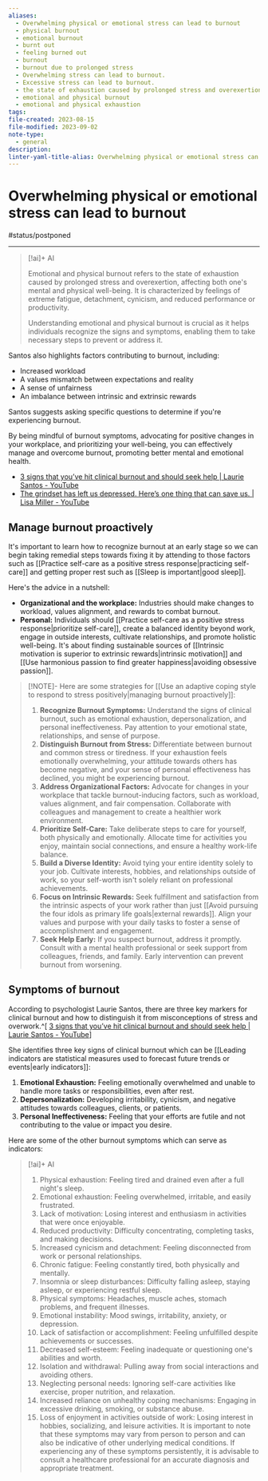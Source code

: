 ```yaml
---
aliases:
  - Overwhelming physical or emotional stress can lead to burnout
  - physical burnout
  - emotional burnout
  - burnt out
  - feeling burned out
  - burnout
  - burnout due to prolonged stress
  - Overwhelming stress can lead to burnout.
  - Excessive stress can lead to burnout.
  - the state of exhaustion caused by prolonged stress and overexertion
  - emotional and physical burnout
  - emotional and physical exhaustion
tags: 
file-created: 2023-08-15
file-modified: 2023-09-02
note-type:
  - general
description: 
linter-yaml-title-alias: Overwhelming physical or emotional stress can lead to burnout
---
```


# Overwhelming physical or emotional stress can lead to burnout

#status/postponed

---

> [!ai]+ AI
>
> Emotional and physical burnout refers to the state of exhaustion caused by prolonged stress and overexertion, affecting both one's mental and physical well-being. It is characterized by feelings of extreme fatigue, detachment, cynicism, and reduced performance or productivity.
>
> Understanding emotional and physical burnout is crucial as it helps individuals recognize the signs and symptoms, enabling them to take necessary steps to prevent or address it.

Santos also highlights factors contributing to burnout, including:
  - Increased workload
  - A values mismatch between expectations and reality
  - A sense of unfairness
  - An imbalance between intrinsic and extrinsic rewards

Santos suggests asking specific questions to determine if you're experiencing burnout.

By being mindful of burnout symptoms, advocating for positive changes in your workplace, and prioritizing your well-being, you can effectively manage and overcome burnout, promoting better mental and emotional health.

- [3 signs that you’ve hit clinical burnout and should seek help | Laurie Santos - YouTube](https://www.youtube.com/watch?v=VMbhM59K5FQ)
- [The grindset has left us depressed. Here’s one thing that can save us. | Lisa Miller - YouTube](https://www.youtube.com/watch?v=ieBEEYsrNSQ)

## Manage burnout proactively

It's important to learn how to recognize burnout at an early stage so we can begin taking remedial steps towards fixing it by attending to those factors such as [[Practice self-care as a positive stress response|practicing self-care]] and getting proper rest such as [[Sleep is important|good sleep]].

Here's the advice in a nutshell:
- **Organizational and the workplace:** Industries should make changes to workload, values alignment, and rewards to combat burnout.
- **Personal:** Individuals should [[Practice self-care as a positive stress response|prioritize self-care]], create a balanced identity beyond work, engage in outside interests, cultivate relationships, and promote holistic well-being. It's about finding sustainable sources of [[Intrinsic motivation is superior to extrinsic rewards|intrinsic motivation]] and [[Use harmonious passion to find greater happiness|avoiding obsessive passion]].

> [!NOTE]- Here are some strategies for [[Use an adaptive coping style to respond to stress positively|managing burnout proactively]]:
>
>
> 1. **Recognize Burnout Symptoms:** Understand the signs of clinical burnout, such as emotional exhaustion, depersonalization, and personal ineffectiveness. Pay attention to your emotional state, relationships, and sense of purpose.
> 2. **Distinguish Burnout from Stress:** Differentiate between burnout and common stress or tiredness. If your exhaustion feels emotionally overwhelming, your attitude towards others has become negative, and your sense of personal effectiveness has declined, you might be experiencing burnout.
> 3. **Address Organizational Factors:** Advocate for changes in your workplace that tackle burnout-inducing factors, such as workload, values alignment, and fair compensation. Collaborate with colleagues and management to create a healthier work environment.
> 4. **Prioritize Self-Care:** Take deliberate steps to care for yourself, both physically and emotionally. Allocate time for activities you enjoy, maintain social connections, and ensure a healthy work-life balance.
> 5. **Build a Diverse Identity:** Avoid tying your entire identity solely to your job. Cultivate interests, hobbies, and relationships outside of work, so your self-worth isn't solely reliant on professional achievements.
> 6. **Focus on Intrinsic Rewards:** Seek fulfillment and satisfaction from the intrinsic aspects of your work rather than just [[Avoid pursuing the four idols as primary life goals|external rewards]]. Align your values and purpose with your daily tasks to foster a sense of accomplishment and engagement.
> 7. **Seek Help Early:** If you suspect burnout, address it promptly. Consult with a mental health professional or seek support from colleagues, friends, and family. Early intervention can prevent burnout from worsening.

## Symptoms of burnout

According to psychologist Laurie Santos, there are three key markers for clinical burnout and how to distinguish it from misconceptions of stress and overwork.^[ [3 signs that you’ve hit clinical burnout and should seek help | Laurie Santos - YouTube](https://www.youtube.com/watch?v=VMbhM59K5FQ)]

She identifies three key signs of clinical burnout which can be [[Leading indicators are statistical measures used to forecast future trends or events|early indicators]]:

1. **Emotional Exhaustion:** Feeling emotionally overwhelmed and unable to handle more tasks or responsibilities, even after rest.
2. **Depersonalization:** Developing irritability, cynicism, and negative attitudes towards colleagues, clients, or patients.
3. **Personal Ineffectiveness:** Feeling that your efforts are futile and not contributing to the value or impact you desire.

Here are some of the other burnout symptoms which can serve as indicators:

> [!ai]+ AI
>
> 1. Physical exhaustion: Feeling tired and drained even after a full night's sleep.
> 2. Emotional exhaustion: Feeling overwhelmed, irritable, and easily frustrated.
> 3. Lack of motivation: Losing interest and enthusiasm in activities that were once enjoyable.
> 4. Reduced productivity: Difficulty concentrating, completing tasks, and making decisions.
> 5. Increased cynicism and detachment: Feeling disconnected from work or personal relationships.
> 6. Chronic fatigue: Feeling constantly tired, both physically and mentally.
> 7. Insomnia or sleep disturbances: Difficulty falling asleep, staying asleep, or experiencing restful sleep.
> 8. Physical symptoms: Headaches, muscle aches, stomach problems, and frequent illnesses.
> 9. Emotional instability: Mood swings, irritability, anxiety, or depression.
> 10. Lack of satisfaction or accomplishment: Feeling unfulfilled despite achievements or successes.
> 11. Decreased self-esteem: Feeling inadequate or questioning one's abilities and worth.
> 12. Isolation and withdrawal: Pulling away from social interactions and avoiding others.
> 13. Neglecting personal needs: Ignoring self-care activities like exercise, proper nutrition, and relaxation.
> 14. Increased reliance on unhealthy coping mechanisms: Engaging in excessive drinking, smoking, or substance abuse.
> 15. Loss of enjoyment in activities outside of work: Losing interest in hobbies, socializing, and leisure activities.
> It is important to note that these symptoms may vary from person to person and can also be indicative of other underlying medical conditions. If experiencing any of these symptoms persistently, it is advisable to consult a healthcare professional for an accurate diagnosis and appropriate treatment.
